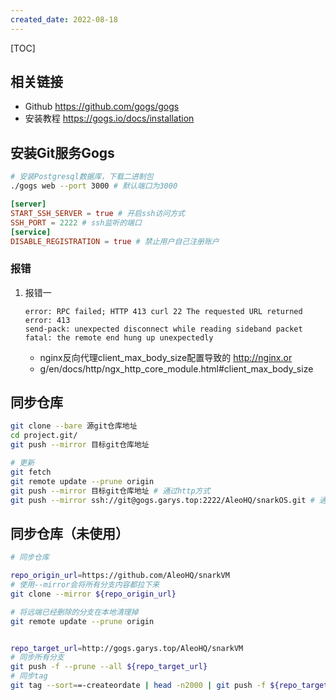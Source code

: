 ```yaml
---
created_date: 2022-08-18
---
```


[TOC]

## 相关链接
- Github https://github.com/gogs/gogs
- 安装教程 https://gogs.io/docs/installation

## 安装Git服务Gogs
```bash
# 安装Postgresql数据库，下载二进制包
./gogs web --port 3000 # 默认端口为3000
```

```conf
[server]
START_SSH_SERVER = true # 开启ssh访问方式
SSH_PORT = 2222 # ssh监听的端口
[service]
DISABLE_REGISTRATION = true # 禁止用户自己注册账户
```

### 报错
1. 报错一
    ```log
    error: RPC failed; HTTP 413 curl 22 The requested URL returned error: 413
    send-pack: unexpected disconnect while reading sideband packet
    fatal: the remote end hung up unexpectedly
    ```
    - nginx反向代理client_max_body_size配置导致的 http://nginx.or
    - g/en/docs/http/ngx_http_core_module.html#client_max_body_size

## 同步仓库
```bash 
git clone --bare 源git仓库地址
cd project.git/
git push --mirror 目标git仓库地址

# 更新
git fetch
git remote update --prune origin
git push --mirror 目标git仓库地址 # 通过http方式
git push --mirror ssh://git@gogs.garys.top:2222/AleoHQ/snarkOS.git # 通过ssh方式
```

## 同步仓库（未使用）
```bash
# 同步仓库

repo_origin_url=https://github.com/AleoHQ/snarkVM
# 使用--mirror会将所有分支内容都拉下来
git clone --mirror ${repo_origin_url}

# 将远端已经删除的分支在本地清理掉
git remote update --prune origin


repo_target_url=http://gogs.garys.top/AleoHQ/snarkVM
# 同步所有分支
git push -f --prune --all ${repo_target_url}
# 同步tag
git tag --sort==-createordate | head -n2000 | git push -f ${repo_target_url}
```